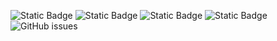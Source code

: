 ![Static Badge](https://img.shields.io/badge/blacklists-60-000000) ![Static Badge](https://img.shields.io/badge/blacklisted-2580540-cc0000) ![Static Badge](https://img.shields.io/badge/whitelisted-2244-00CC00) ![Static Badge](https://img.shields.io/badge/streaming_blacklist-28107-000000) ![GitHub issues](https://img.shields.io/github/issues/fabriziosalmi/blacklists)
